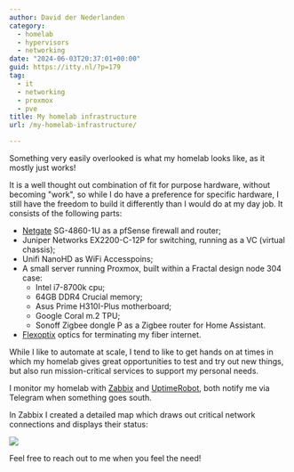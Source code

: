 ```yaml
---
author: David der Nederlanden
category:
  - homelab
  - hypervisors
  - networking
date: "2024-06-03T20:37:01+00:00"
guid: https://itty.nl/?p=179
tag:
  - it
  - networking
  - proxmox
  - pve
title: My homelab infrastructure
url: /my-homelab-infrastructure/

---
```

Something very easily overlooked is what my homelab looks like, as it mostly just works!

It is a well thought out combination of fit for purpose hardware, without becoming "work", so while I do have a preference for specific hardware, I still have the freedom to build it differently than I would do at my day job. It consists of the following parts:

- [Netgate](https://www.netgate.com/) SG-4860-1U as a pfSense firewall and router;
- Juniper Networks EX2200-C-12P for switching, running as a VC (virtual chassis);
- Unifi NanoHD as WiFi Accesspoins;
- A small server running Proxmox, built within a Fractal design node 304 case:
  - Intel i7-8700k cpu;
  - 64GB DDR4 Crucial memory;
  - Asus Prime H310I-Plus motherboard;
  - Google Coral m.2 TPU;
  - Sonoff Zigbee dongle P as a Zigbee router for Home Assistant.
- [Flexoptix](https://www.flexoptix.net/) optics for terminating my fiber internet.

While I like to automate at scale, I tend to like to get hands on at times in which my homelab gives great opportunities to test and try out new things, but also run mission-critical services to support my personal needs.

I monitor my homelab with [Zabbix](https://www.zabbix.com/) and [UptimeRobot](https://uptimerobot.com/), both notify me via Telegram when something goes south.

In Zabbix I created a detailed map which draws out critical network connections and displays their status:

![](/images/homelab.png)

Feel free to reach out to me when you feel the need!
